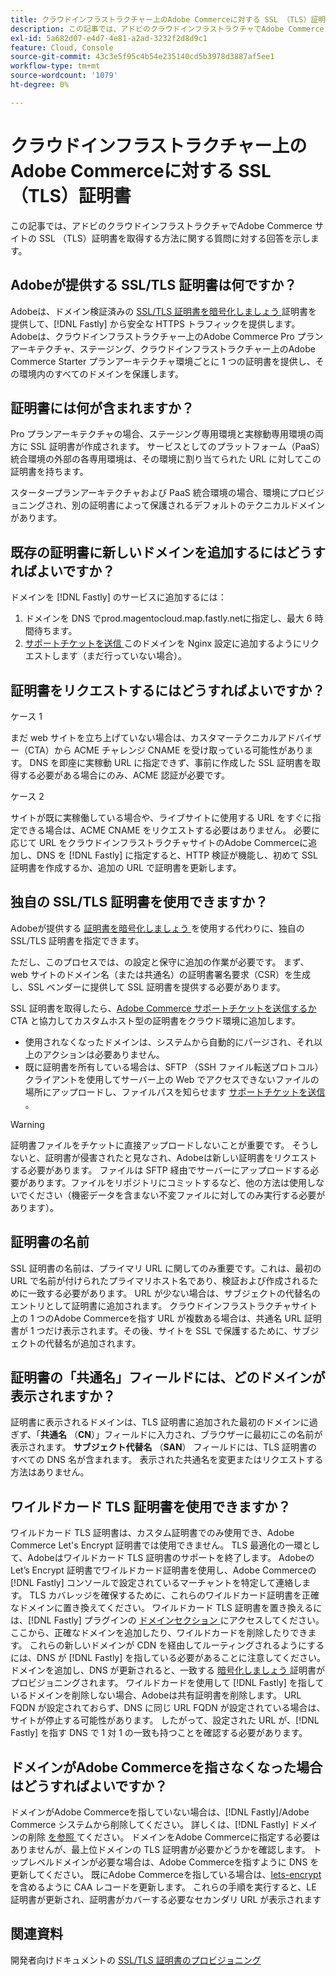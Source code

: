 ```yaml
---
title: クラウドインフラストラクチャー上のAdobe Commerceに対する SSL （TLS）証明書
description: この記事では、アドビのクラウドインフラストラクチャでAdobe Commerce サイトの SSL （TLS）証明書を取得する方法に関する質問に対する回答を示します。
exl-id: 5a682d07-e4d7-4e81-a2ad-3232f2d8d9c1
feature: Cloud, Console
source-git-commit: 43c3e5f95c4b54e235140cd5b3978d3887af5ee1
workflow-type: tm+mt
source-wordcount: '1079'
ht-degree: 0%

---
```


# クラウドインフラストラクチャー上のAdobe Commerceに対する SSL （TLS）証明書

この記事では、アドビのクラウドインフラストラクチャでAdobe Commerce サイトの SSL （TLS）証明書を取得する方法に関する質問に対する回答を示します。

## Adobeが提供する SSL/TLS 証明書は何ですか？

Adobeは、ドメイン検証済みの [SSL/TLS 証明書を暗号化しましょう ](https://letsencrypt.org/) 証明書を提供して、[!DNL Fastly] から安全な HTTPS トラフィックを提供します。 Adobeは、クラウドインフラストラクチャー上のAdobe Commerce Pro プランアーキテクチャ、ステージング、クラウドインフラストラクチャー上のAdobe Commerce Starter プランアーキテクチャ環境ごとに 1 つの証明書を提供し、その環境内のすべてのドメインを保護します。

## 証明書には何が含まれますか？

Pro プランアーキテクチャの場合、ステージング専用環境と実稼動専用環境の両方に SSL 証明書が作成されます。 サービスとしてのプラットフォーム（PaaS）統合環境の外部の各専用環境は、その環境に割り当てられた URL に対してこの証明書を持ちます。

スタータープランアーキテクチャおよび PaaS 統合環境の場合、環境にプロビジョニングされ、別の証明書によって保護されるデフォルトのテクニカルドメインがあります。

## 既存の証明書に新しいドメインを追加するにはどうすればよいですか？

ドメインを [!DNL Fastly] のサービスに追加するには：

1. ドメインを DNS でprod.magentocloud.map.fastly.netに指定し、最大 6 時間待ちます。
1. [ サポートチケットを送信 ](/help/help-center-guide/help-center/magento-help-center-user-guide.md#submit-ticket) このドメインを Nginx 設定に追加するようにリクエストします（まだ行っていない場合）。

## 証明書をリクエストするにはどうすればよいですか？

ケース 1

まだ web サイトを立ち上げていない場合は、カスタマーテクニカルアドバイザー（CTA）から ACME チャレンジ CNAME を受け取っている可能性があります。 DNS を即座に実稼動 URL に指定できず、事前に作成した SSL 証明書を取得する必要がある場合にのみ、ACME 認証が必要です。

ケース 2

サイトが既に実稼働している場合や、ライブサイトに使用する URL をすぐに指定できる場合は、ACME CNAME をリクエストする必要はありません。 必要に応じて URL をクラウドインフラストラクチャサイトのAdobe Commerceに追加し、DNS を [!DNL Fastly] に指定すると、HTTP 検証が機能し、初めて SSL 証明書を作成するか、追加の URL で証明書を更新します。

## 独自の SSL/TLS 証明書を使用できますか？

Adobeが提供する [ 証明書を暗号化しましょう ](https://letsencrypt.org/) を使用する代わりに、独自の SSL/TLS 証明書を指定できます。

ただし、このプロセスでは、の設定と保守に追加の作業が必要です。 まず、web サイトのドメイン名（または共通名）の証明書署名要求（CSR）を生成し、SSL ベンダーに提供して SSL 証明書を提供する必要があります。

SSL 証明書を取得したら、[Adobe Commerce サポートチケットを送信するか ](/help/help-center-guide/help-center/magento-help-center-user-guide.md#submit-ticket)CTA と協力してカスタムホスト型の証明書をクラウド環境に追加します。

* 使用されなくなったドメインは、システムから自動的にパージされ、それ以上のアクションは必要ありません。
* 既に証明書を所有している場合は、SFTP （SSH ファイル転送プロトコル）クライアントを使用してサーバー上の Web でアクセスできないファイルの場所にアップロードし、ファイルパスを知らせます [ サポートチケットを送信 ](/help/help-center-guide/help-center/magento-help-center-user-guide.md#submit-ticket)。

>[!WARNING]
>
>証明書ファイルをチケットに直接アップロードしないことが重要です。 そうしないと、証明書が侵害されたと見なされ、Adobeは新しい証明書をリクエストする必要があります。
>ファイルは SFTP 経由でサーバーにアップロードする必要があります。ファイルをリポジトリにコミットするなど、他の方法は使用しないでください（機密データを含まない不変ファイルに対してのみ実行する必要があります）。

## 証明書の名前

SSL 証明書の名前は、プライマリ URL に関してのみ重要です。これは、最初の URL で名前が付けられたプライマリホスト名であり、検証および作成されるために一致する必要があります。 URL が少ない場合は、サブジェクトの代替名のエントリとして証明書に追加されます。 クラウドインフラストラクチャサイト上の 1 つのAdobe Commerceを指す URL が複数ある場合は、共通名 URL 証明書が 1 つだけ表示されます。その後、サイトを SSL で保護するために、サブジェクトの代替名が追加されます。

## 証明書の「共通名」フィールドには、どのドメインが表示されますか？

証明書に表示されるドメインは、TLS 証明書に追加された最初のドメインに過ぎず、「**共通名** （**CN**）」フィールドに入力され、ブラウザーに最初にこの名前が表示されます。 **サブジェクト代替名** （**SAN**） フィールドには、TLS 証明書のすべての DNS 名が含まれます。 表示された共通名を変更またはリクエストする方法はありません。

## ワイルドカード TLS 証明書を使用できますか？

ワイルドカード TLS 証明書は、カスタム証明書でのみ使用でき、Adobe Commerce Let&#39;s Encrypt 証明書では使用できません。 TLS 最適化の一環として、Adobeはワイルドカード TLS 証明書のサポートを終了します。 Adobeの Let’s Encrypt 証明書でワイルドカード証明書を使用し、Adobe Commerceの [!DNL Fastly] コンソールで設定されているマーチャントを特定して連絡します。 TLS カバレッジを確保するために、これらのワイルドカード証明書を正確なドメインに置き換えてください。 ワイルドカード TLS 証明書を置き換えるには、[!DNL Fastly] プラグインの [ ドメインセクション ](https://devdocs.magento.com/cloud/cdn/configure-fastly-customize-cache.html#manage-domains) にアクセスしてください。 ここから、正確なドメインを追加したり、ワイルドカードを削除したりできます。 これらの新しいドメインが CDN を経由してルーティングされるようにするには、DNS が [!DNL Fastly] を指している必要があることに注意してください。 ドメインを追加し、DNS が更新されると、一致する [ 暗号化しましょう ](https://letsencrypt.org/) 証明書がプロビジョニングされます。 ワイルドカードを使用して [!DNL Fastly] を指しているドメインを削除しない場合、Adobeは共有証明書を削除します。 URL FQDN が設定されておらず、DNS に同じ URL FQDN が設定されている場合は、サイトが停止する可能性があります。 したがって、設定された URL が、[!DNL Fastly] を指す DNS で 1 対 1 の一致も持つことを確認する必要があります。

## ドメインがAdobe Commerceを指さなくなった場合はどうすればよいですか？

ドメインがAdobe Commerceを指していない場合は、[!DNL Fastly]/Adobe Commerce システムから削除してください。 詳しくは、[!DNL Fastly] ドメインの削除 [ を参照 ](https://docs.fastly.com/en/guides/working-with-domains#deleting-a-domain) てください。 ドメインをAdobe Commerceに指定する必要はありませんが、最上位ドメインの TLS 証明書が必要かどうかを確認します。 トップレベルドメインが必要な場合は、Adobe Commerceを指すように DNS を更新してください。 既にAdobe Commerceを指している場合は、[lets-encrypt](https://letsencrypt.org/) を含めるように CAA レコードを更新します。 これらの手順を実行すると、LE 証明書が更新され、証明書がカバーする必要なセカンダリ URL が表示されます&#x200B;

## 関連資料

開発者向けドキュメントの [SSL/TLS 証明書のプロビジョニング ](https://devdocs.magento.com/cloud/cdn/configure-fastly.html#provision-ssltls-certificates)
